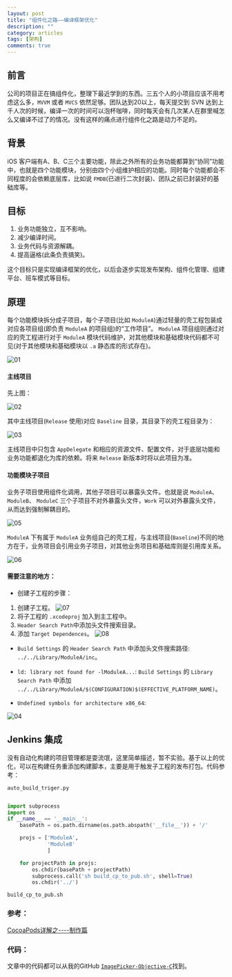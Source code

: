 ```yaml
---
layout: post
title: "组件化之路——编译框架优化"
description: ""
category: articles
tags: [架构]
comments: true
---
```


## 前言

公司的项目正在搞组件化，整理下最近学到的东西。三五个人的小项目应该不用考虑这么多，`MVVM` 或者 `MVCS` 依然足够。团队达到20以上，每天提交到 SVN 达到上千人次的时候，编译一次的时间可以泡杯咖啡，同时每天会有几次某人在群里喊怎么又编译不过了的情况。没有这样的痛点进行组件化之路是动力不足的。

## 背景

iOS 客户端有A、B、C三个主要功能，除此之外所有的业务功能都算到“协同”功能中，也就是四个功能模块，分别由四个小组维护相应的功能。同时每个功能都会不同程度的会依赖底层库，比如说 `FMDB`(已进行二次封装)、团队之前已封装好的基础库等。

## 目标

1. 业务功能独立，互不影响。
2. 减少编译时间。
3. 业务代码与资源解耦。
4. 提高逼格(此条负责搞笑)。

这个目标只是实现编译框架的优化，以后会逐步实现发布架构、组件化管理、组建平台、班车模式等目标。

## 原理

每个功能模块拆分成子项目，每个子项目(比如 `ModuleA`)通过轻量的壳工程包装成对应各项目组(即负责 `ModuleA` 的项目组)的“工作项目”。 `ModuleA` 项目组则通过对应的壳工程进行对于 `ModuleA` 模块代码维护，对其他模块和基础模块代码都不可见(对于其他模块和基础模块以 `.a` 静态库的形式存在)。

![01](https://lettleprince.github.io/images/20161010-Componentization/01.png)

#### 主线项目

先上图：

![02](https://lettleprince.github.io/images/20161010-Componentization/02.png)

其中主线项目(`Release` 使用)对应 `Baseline` 目录，其目录下的壳工程目录为：

![03](https://lettleprince.github.io/images/20161010-Componentization/03.png)

主线项目中只包含 `AppDelegate` 和相应的资源文件、配置文件，对于底层功能和业务功能都退化为库的依赖。将来 `Release` 新版本时将以此项目为准。

#### 功能模块子项目

业务子项目使用组件化调用，其他子项目可以暴露头文件。也就是说 `ModuleA`、 `ModuleB`、 `ModuleC` 三个子项目不对外暴露头文件，`Work` 可以对外暴露头文件，从而达到强制解耦目的。

![05](https://lettleprince.github.io/images/20161010-Componentization/05.png)

`ModuleA` 下有属于 `ModuleA` 业务组自己的壳工程，与主线项目(`Baseline`)不同的地方在于，业务项目会引用业务子项目，对其他业务项目和基础库则是引用库关系。

![06](https://lettleprince.github.io/images/20161010-Componentization/06.png)

#### 需要注意的地方：

- 创建子工程的步骤：

1. 创建子工程。
![07](https://lettleprince.github.io/images/20161010-Componentization/07.png)
2. 将子工程的 `.xcodeproj` 加入到主工程中。
3. `Header Search Path`中添加头文件搜索目录。
4. 添加 `Target Dependences`。
![08](https://lettleprince.github.io/images/20161010-Componentization/08.png)

- `Build Settings` 的 `Header Search Path` 中添加头文件搜索路径: `../../Library/ModuleA/inc`。

- `ld: library not found for -lModuleA...`: `Build Settings` 的 `Library Search Path` 中添加 `../../Library/ModuleA/$(CONFIGURATION)$(EFFECTIVE_PLATFORM_NAME)`。

- `Undefined symbols for architecture x86_64`: 

![04](https://lettleprince.github.io/images/20161010-Componentization/04.png)

## Jenkins 集成

没有自动化构建的项目管理都是耍流氓，这里简单描述，暂不实验。基于以上的优化，可以在构建任务重添加构建脚本，主要是用于触发子工程的发布打包。代码参考：

`auto_build_triger.py`

```python

import subprocess
import os
if __name__ == '__main__':
    basePath = os.path.dirname(os.path.abspath('__file__')) + '/'

    projs = ['ModuleA',
             'ModuleB'
             ]

    for projectPath in projs:
        os.chdir(basePath + projectPath)
        subprocess.call('sh build_cp_to_pub.sh', shell=True)
        os.chdir('../')

```

`build_cp_to_pub.sh`


### 参考：

[CocoaPods详解之----制作篇](http://blog.csdn.net/wzzvictory/article/details/20067595)

### 代码：
文章中的代码都可以从我的GitHub [`ImagePicker-Objective-C`](https://github.com/lettleprince/ImagePicker-Objective-C)找到。

